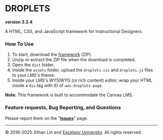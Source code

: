 # DROPLETS
**version 3.3.4**  

A HTML, CSS, and JavaScript framework for Instructional Designers.

### How To Use
1. To start, download the [framework](https://github.com/excelsior-university-web-systems/droplets/archive/master.zip) (ZIP).
2. Unzip or extract the ZIP file when the download is completed.
3. Open the `dist` folder.
4. Inside the `assets` folder, upload the `droplets.css` and `droplets.js` files to your LMS's theme.
5. Inside your LMS's WYSIWYG (or rich content) editor, wrap your HTML inside a `div` tag with ID of `uws-droplets-page`.

**Note:** This framework is built to accommodate the Canvas LMS.

### Feature requests, Bug Reporting, and Questions
Please report them on the "**[Issues](https://github.com/excelsior-university-web-systems/droplets/issues/)**" page.

---
&copy; 2018-2025. Ethan Lin and [Excelsior University](https://www.excelsior.edu). All rights reserved.
